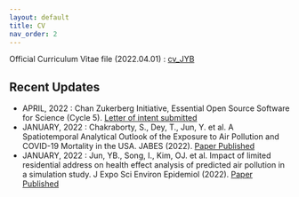 ```yaml
---
layout: default
title: CV
nav_order: 2
---
```


Official Curriculum Vitae file (2022.04.01) : [cv_JYB](https://github.com/junpeea/junpeea.github.io/blob/main/220401_CV_JYB.pdf) 

## Recent Updates

* APRIL,   2022 : Chan Zukerberg Initiative, Essential Open Source Software for Science (Cycle 5). [Letter of intent submitted](https://github.com/junpeea/junpeea.github.io/blob/main/EOSSS-submitted.pdf) 
* JANUARY, 2022 : Chakraborty, S., Dey, T., Jun, Y. et al. A Spatiotemporal Analytical Outlook of the Exposure to Air Pollution and COVID-19 Mortality in the USA. JABES (2022). [Paper Published](https://doi.org/10.1007/s13253-022-00487-1)
* JANUARY, 2022 : Jun, YB., Song, I., Kim, OJ. et al. Impact of limited residential address on health effect analysis of predicted air pollution in a simulation study. J Expo Sci Environ Epidemiol (2022). [Paper Published](https://doi.org/10.1038/s41370-022-00412-1)
 
